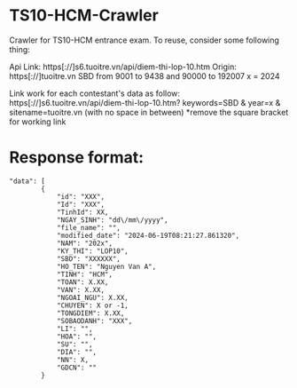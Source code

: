 # TS10-HCM-Crawler
Crawler for TS10-HCM entrance exam.
To reuse, consider some following thing:

Api Link: https[://]s6.tuoitre.vn/api/diem-thi-lop-10.htm 
Origin: https[://]tuoitre.vn
SBD from 9001 to 9438 and 90000 to 192007
x = 2024

Link work for each contestant's data as follow: https[://]s6.tuoitre.vn/api/diem-thi-lop-10.htm? keywords=SBD & year=x & sitename=tuoitre.vn (with no space in between)
*remove the square bracket for working link

# Response format:
```
"data": [
        {
            "id": "XXX",
            "Id": "XXX",
            "TinhId": XX,
            "NGAY_SINH": "dd\/mm\/yyyy",
            "file_name": "",
            "modified_date": "2024-06-19T08:21:27.861320",
            "NAM": "202x",
            "KY_THI": "LOP10",
            "SBD": "XXXXXX",
            "HO_TEN": "Nguyen Van A",
            "TINH": "HCM",
            "TOAN": X.XX,
            "VAN": X.XX,
            "NGOAI_NGU": X.XX,
            "CHUYEN": X or -1,
            "TONGDIEM": X.XX,
            "SOBAODANH": "XXX",
            "LI": "",
            "HOA": "",
            "SU": "",
            "DIA": "",
            "NN": X,
            "GDCN": ""
        }
```
